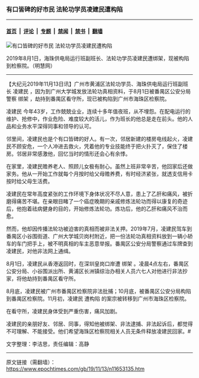 ### 有口皆碑的好市民 法轮功学员凌建民遭构陷

---

#### [首页](../../../..?n11653135) &nbsp;|&nbsp; [评论](../../../../../epoch-comment?n11653135) &nbsp;|&nbsp; [专题](../../../../../epoch-special?n11653135) &nbsp;|&nbsp; [禁闻](../../../../../epoch-news?n11653135) &nbsp;|&nbsp; [禁书](../../../../../books?n11653135) &nbsp;|&nbsp; [翻墙](https://github.com/gfw-breaker/nogfw/blob/master/README.md?n11653135)


<div><img alt="有口皆碑的好市民 法轮功学员凌建民遭构陷" class="attachment-djy_600_400 size-djy_600_400 wp-post-image" src="https://i.epochtimes.com/assets/uploads/2019/11/11-4-600x400.jpg"/>
<div class="caption">
 <p>
  2019年8月1日，海珠供电局运行班副班长、法轮功学员凌建民遭绑架，现被构陷到检察院。（明慧网）
 </p>
</div></div><hr/><div class="post_content" id="artbody" itemprop="articleBody">
 <!-- article content begin -->
 <p>
  【大纪元2019年11月13日讯】广州市黄浦区法轮功学员、海珠供电局运行班副班长
  <ok href="https://www.epochtimes.com/gb/tag/%E5%87%8C%E5%BB%BA%E6%B0%91.html">
   凌建民
  </ok>
  ，因为到广州大学城发放法轮功真相资料，于8月1日被番禺区公安分局警察
  <ok href="https://www.epochtimes.com/gb/tag/%E7%BB%91%E6%9E%B6.html">
   绑架
  </ok>
  ，劫持到番禺区看守所，现已被构陷到广州市海珠区检察院。
 </p>
 <p>
  <ok href="https://www.epochtimes.com/gb/tag/%E5%87%8C%E5%BB%BA%E6%B0%91.html">
   凌建民
  </ok>
  今年43岁，工作兢兢业业，连续十多年值夜班，从不埋怨。在配电运行的维护、抢修中，作业危险、难度较大的活儿，作为班长的他总是走在前头。他的人品和业务水平深得同事和领导的认可。
 </p>
 <p>
  邻里间，凌建民也是个有口皆碑的好人。有一次，邻居新建的楼房电线起火，凌建民不顾安危，一个人冲进去救火，凭着他的专业技能终于把火扑灭了，保住了楼房。邻居非常感激他，回忆当时的情形还会心有余悸。
 </p>
 <p>
  在家里，凌建民赡养老人、照顾儿女极有耐心。虽然上班非常辛苦，他回家后还做家务。他从一开始工作就每个月按时给父母赡养费，有时经济紧张，就透支信用卡按时给父母生活费。
 </p>
 <p>
  凌建民在常年高度紧张的工作环境下身体状况不尽人意，患上了乙肝和痛风，被折磨得痛苦不堪。在亲眼目睹了一个癌症晚期的亲戚修炼法轮功而得以康复的奇迹后，他抱着祛病健身的目的，开始修炼法轮功。炼功后，他的乙肝和痛风不治而愈。
 </p>
 <p>
  然而，他却因传播法轮功被迫害的真相而被非法关押。2019年7月，凌建民驾车到番禺区小谷围街道、广州大学城贝岗村附近，把一份法轮功真相资料放到一辆小轿车的车门把手上，被不明真相的车主恶意举报。番禺区公安分局警察通过车牌查到凌建民，对他非法网上通缉。
 </p>
 <p>
  8月1日，凌建民从香港返回时，在深圳皇岗口岸遭
  <ok href="https://www.epochtimes.com/gb/tag/%E7%BB%91%E6%9E%B6.html">
   绑架
  </ok>
  。凌晨4点左右，番禺区公安分局、小谷围派出所、黄浦区长洲镇综治办相关人员六七人对他进行非法抄家，将他劫持到番禺区看守所。
 </p>
 <p>
  8月底，凌建民被广州市番禺区检察院非法批捕；10月底，被番禺区公安分局构陷到番禺区检察院。11月初，凌建民
  <ok href="https://www.epochtimes.com/gb/tag/%E9%81%AD%E6%9E%84%E9%99%B7.html">
   遭构陷
  </ok>
  的案宗被转移到广州市海珠区检察院。
 </p>
 <p>
  在看守所，凌建民身体受到严重伤害，痛风加剧。
 </p>
 <p>
  凌建民的亲朋好友、邻居、同事，得知他被绑架、非法逮捕、非法起诉后，都觉得不可理解、不能接受。他们希望海珠区检察院相关人员无条件释放凌建民回家。#
 </p>
 <p>
  文字整理：李洁思，责任编辑：高静
 </p>
 <!-- article content end -->
 <div id="below_article_ad">
 </div>
</div>


---

原文链接（需翻墙）：https://www.epochtimes.com/gb/19/11/13/n11653135.htm